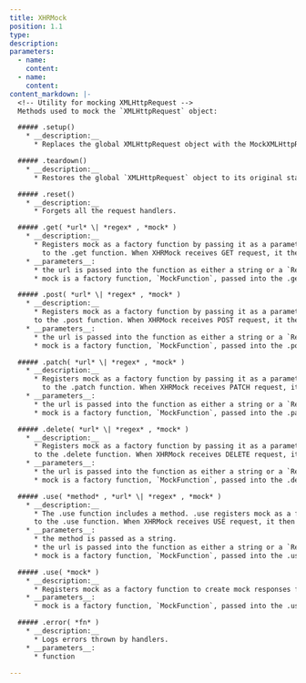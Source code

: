```yaml
---
title: XHRMock
position: 1.1
type:
description:
parameters:
  - name:
    content:
  - name:
    content:
content_markdown: |-
  <!-- Utility for mocking XMLHttpRequest -->
  Methods used to mock the `XMLHttpRequest` object:  

  ##### .setup()
    * __description:__
      * Replaces the global XMLHttpRequest object with the MockXMLHttpRequest.

  ##### .teardown()
    * __description:__
      * Restores the global `XMLHttpRequest` object to its original state.

  ##### .reset()
    * __description:__
      * Forgets all the request handlers.

  ##### .get( *url* \| *regex* , *mock* )
    * __description:__
      * Registers mock as a factory function by passing it as a parameter
        to the .get function. When XHRMock receives GET request, it then uses the registered mock function to process the request. If the request is as expected, the mock returns a response. For greater detail, look at the source code.
    * __parameters__:
      * the url is passed into the function as either a string or a `RegExp` object.
      * mock is a factory function, `MockFunction`, passed into the .get function as a parameter.

  ##### .post( *url* \| *regex* , *mock* )
    * __description:__
      * Registers mock as a factory function by passing it as a parameter
      to the .post function. When XHRMock receives POST request, it then uses the registered mock function to process the request. If the request is as expected, the mock returns a response. For greater detail, look at the source code.
    * __parameters__:
      * the url is passed into the function as either a string or a `RegExp` object.
      * mock is a factory function, `MockFunction`, passed into the .post function as a parameter.

  ##### .patch( *url* \| *regex* , *mock* )
    * __description:__
      * Registers mock as a factory function by passing it as a parameter
        to the .patch function. When XHRMock receives PATCH request, it then uses the registered mock function to process the request. If the request is as expected, the mock returns a response. For greater detail, look at the source code.
    * __parameters__:
      * the url is passed into the function as either a string or a `RegExp` object.
      * mock is a factory function, `MockFunction`, passed into the .patch function as a parameter.

  ##### .delete( *url* \| *regex* , *mock* )
    * __description:__
      * Registers mock as a factory function by passing it as a parameter
      to the .delete function. When XHRMock receives DELETE request, it then uses the registered mock function to process the request. If the request is as expected, the mock returns a response. For greater detail, look at the source code.
    * __parameters__:
      * the url is passed into the function as either a string or a `RegExp` object.
      * mock is a factory function, `MockFunction`, passed into the .delete function as a parameter.

  ##### .use( *method* , *url* \| *regex* , *mock* )
    * __description:__
      * The .use function includes a method. .use registers mock as a factory function by passing it as a parameter
      to the .use function. When XHRMock receives USE request, it then uses the registered mock function to process the request. If the request is as expected, the mock returns a response. For greater detail, look at the source code.
    * __parameters__:
      * the method is passed as a string.
      * the url is passed into the function as either a string or a `RegExp` object.
      * mock is a factory function, `MockFunction`, passed into the .use function as a parameter.

  ##### .use( *mock* )
    * __description:__
      * Registers mock as a factory function to create mock responses for every request that passes through it. Url or method is not distinguished.
    * __parameters__:
      * mock is a factory function, `MockFunction`, passed into the .use function as a parameter.

  ##### .error( *fn* )
    * __description:__
      * Logs errors thrown by handlers.
    * __parameters__:
      * function

---
```

